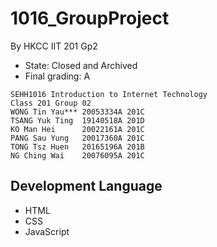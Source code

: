 # 1016_GroupProject
By HKCC IIT 201 Gp2<br>
* State: Closed and Archived<br>
* Final grading: A

```
SEHH1016 Introduction to Internet Technology
Class 201 Group 02
WONG Tin Yau*** 20053334A 201C
TSANG Yuk Ting  19140518A 201D
KO Man Hei      20022161A 201C
PANG Sau Yung   20017360A 201C
TONG Tsz Huen   20165196A 201B
NG Ching Wai    20076095A 201C
```

## Development Language
* HTML
* CSS
* JavaScript
